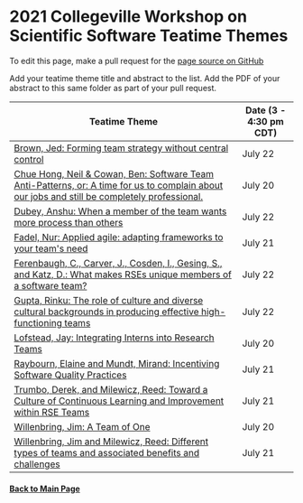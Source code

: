 # 2021 Collegeville Workshop on Scientific Software Teatime Themes

To edit this page, make a pull request for the [page source on GitHub](https://github.com/Collegeville/CW21/blob/master/WorkshopResources/TeatimeThemes/TeatimeThemeList.md)

Add your teatime theme title and abstract to the list. Add the PDF of your abstract to this same folder as part of your pull request.


|**Teatime Theme** | Date (3 - 4:30 pm CDT) |
|---|---|
| [Brown, Jed: Forming team strategy without central control](brown-distributed-strategy.md) | July 22 |
| [Chue Hong, Neil & Cowan, Ben: Software Team Anti-Patterns, or: A time for us to complain about our jobs and still be completely professional.](anti-patterns.md) | July 20 |
| [Dubey, Anshu: When a member of the team wants more process than others](dubey-more-process.md) | July 22 |
| [Fadel, Nur: Applied agile: adapting frameworks to your team's need](fadel-cscs.md) | July 21 |
| [Ferenbaugh, C., Carver, J., Cosden, I., Gesing, S., and Katz, D.: What makes RSEs unique members of a software team?](ferenbaugh-et-al-rses.md) | July 22 |
| [Gupta, Rinku: The role of culture and diverse cultural backgrounds in producing effective high-functioning teams](gupta-high-function-culture.md) | July 22 |
| [Lofstead, Jay: Integrating Interns into Research Teams](lofstead-interns.md) | July 20 |
| [Raybourn, Elaine and Mundt, Mirand: Incentiving Software Quality Practices](raybourn-et-al-incentivizing.md) | July 21 |
| [Trumbo, Derek, and Milewicz, Reed: Toward a Culture of Continuous Learning and Improvement within RSE Teams](milewicz-trumbo-learning.md) | July 21 |
| [Willenbring, Jim: A Team of One](willenbring-1dev.md) | July 20 |
| [Willenbring, Jim and Milewicz, Reed: Different types of teams and associated benefits and challenges](willenbring-team-types.md) | July 21 |


#### [Back to Main Page](../../index.md) 
